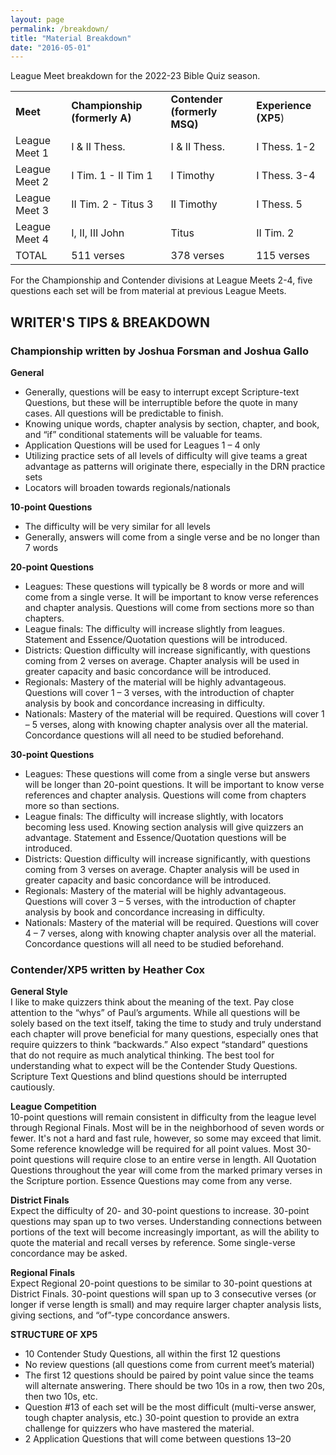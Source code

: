 ```yaml
---
layout: page
permalink: /breakdown/
title: "Material Breakdown"
date: "2016-05-01"
---
```


League Meet breakdown for the 2022-23 Bible Quiz season.

<table><tbody><tr><td><strong>Meet</strong></td><td><strong>Championship (formerly A)</strong></td><td><strong>Contender (formerly MSQ)</strong></td><td><strong>Experience (XP5</strong>)</td></tr><tr><td>League Meet 1</td><td>I &amp; II Thess.</td><td>I &amp; II Thess.</td><td>I Thess. 1-2</td></tr><tr><td>League Meet 2</td><td>I Tim. 1 - II Tim 1</td><td>I Timothy</td><td>I Thess. 3-4</td></tr><tr><td>League Meet 3</td><td>II Tim. 2 - Titus 3</td><td>II Timothy</td><td>I Thess. 5</td></tr><tr><td>League Meet 4</td><td>I, II, III John</td><td>Titus</td><td>II Tim. 2</td></tr><tr><td>TOTAL</td><td>511 verses</td><td>378 verses</td><td>115 verses</td></tr></tbody></table>

For the Championship and Contender divisions at League Meets 2-4, five questions each set will be from material at previous League Meets.

## WRITER'S TIPS & BREAKDOWN

### Championship written by Joshua Forsman and Joshua Gallo

**General**

- Generally, questions will be easy to interrupt except Scripture-text Questions, but these will be interruptible before the quote in many cases. All questions will be predictable to finish.
- Knowing unique words, chapter analysis by section, chapter, and book, and “if” conditional statements will be valuable for teams.
- Application Questions will be used for Leagues 1 – 4 only
- Utilizing practice sets of all levels of difficulty will give teams a great advantage as patterns will originate there, especially in the DRN practice sets
- Locators will broaden towards regionals/nationals

**10-point Questions**

- The difficulty will be very similar for all levels
- Generally, answers will come from a single verse and be no longer than 7 words

**20-point Questions**

- Leagues: These questions will typically be 8 words or more and will come from a single verse. It will be important to know verse references and chapter analysis. Questions will come from sections more so than chapters.
- League finals: The difficulty will increase slightly from leagues. Statement and Essence/Quotation questions will be introduced.
- Districts: Question difficulty will increase significantly, with questions coming from 2 verses on average. Chapter analysis will be used in greater capacity and basic concordance will be introduced.
- Regionals: Mastery of the material will be highly advantageous. Questions will cover 1 – 3 verses, with the introduction of chapter analysis by book and concordance increasing in difficulty.
- Nationals: Mastery of the material will be required. Questions will cover 1 – 5 verses, along with knowing chapter analysis over all the material. Concordance questions will all need to be studied beforehand.

**30-point Questions**

- Leagues: These questions will come from a single verse but answers will be longer than 20-point questions. It will be important to know verse references and chapter analysis. Questions will come from chapters more so than sections.
- League finals: The difficulty will increase slightly, with locators becoming less used. Knowing section analysis will give quizzers an advantage. Statement and Essence/Quotation questions will be introduced.
- Districts: Question difficulty will increase significantly, with questions coming from 3 verses on average. Chapter analysis will be used in greater capacity and basic concordance will be introduced.
- Regionals: Mastery of the material will be highly advantageous. Questions will cover 3 – 5 verses, with the introduction of chapter analysis by book and concordance increasing in difficulty.
- Nationals: Mastery of the material will be required. Questions will cover 4 – 7 verses, along with knowing chapter analysis over all the material. Concordance questions will all need to be studied beforehand.

### Contender/XP5 written by Heather Cox

**General Style**  
I like to make quizzers think about the meaning of the text. Pay close attention to the “whys” of Paul’s arguments. While all questions will be solely based on the text itself, taking the time to study and truly understand each chapter will prove beneficial for many questions, especially ones that require quizzers to think “backwards.” Also expect “standard” questions that do not require as much analytical thinking. The best tool for understanding what to expect will be the Contender Study Questions. Scripture Text Questions and blind questions should be interrupted cautiously.

**League Competition**  
10-point questions will remain consistent in difficulty from the league level through Regional Finals. Most will be in the neighborhood of seven words or fewer. It's not a hard and fast rule, however, so some may exceed that limit. Some reference knowledge will be required for all point values. Most 30-point questions will require close to an entire verse in length. All Quotation Questions throughout the year will come from the marked primary verses in the Scripture portion. Essence Questions may come from any verse.

**District Finals**  
Expect the difficulty of 20- and 30-point questions to increase. 30-point questions may span up to two verses. Understanding connections between portions of the text will become increasingly important, as will the ability to quote the material and recall verses by reference. Some single-verse concordance may be asked.

**Regional Finals**  
Expect Regional 20-point questions to be similar to 30-point questions at District Finals. 30-point questions will span up to 3 consecutive verses (or longer if verse length is small) and may require larger chapter analysis lists, giving sections, and “of”-type concordance answers.

**STRUCTURE OF XP5**

- 10 Contender Study Questions, all within the first 12 questions
- No review questions (all questions come from current meet’s material)
- The first 12 questions should be paired by point value since the teams will alternate answering. There should be two 10s in a row, then two 20s, then two 10s, etc.
- Question #13 of each set will be the most difficult (multi-verse answer, tough chapter analysis, etc.) 30-point question to provide an extra challenge for quizzers who have mastered the material.
- 2 Application Questions that will come between questions 13–20
